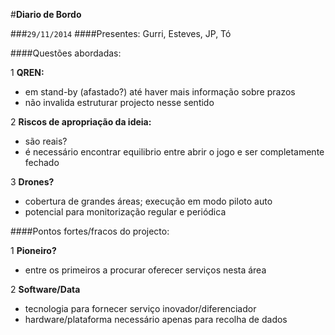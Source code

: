 #**Diario de Bordo**

###`29/11/2014`
####Presentes: Gurri, Esteves, JP, Tó

####Questões abordadas:

1 **QREN:**
  * em stand-by (afastado?) até haver mais informação sobre prazos
  * não invalida estruturar projecto nesse sentido

2 **Riscos de apropriação da ideia:**
  * são reais?
  * é necessário encontrar equilibrio entre abrir o jogo e ser completamente fechado

3 **Drones?**
  * cobertura de grandes áreas; execução em modo piloto auto
  * potencial para monitorização regular e periódica

####Pontos fortes/fracos do projecto:

1 **Pioneiro?**
  * entre os primeiros a procurar oferecer serviços nesta área

2 **Software/Data**
  * tecnologia para fornecer serviço inovador/diferenciador
  * hardware/plataforma necessário apenas para recolha de dados

